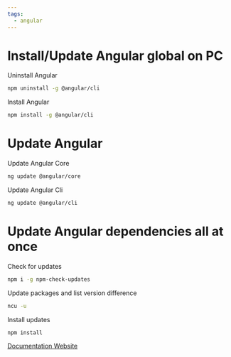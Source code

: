 ```yaml
---
tags:
  - angular
---
```


# Install/Update Angular global on PC
Uninstall Angular
```bash
npm uninstall -g @angular/cli
```

Install Angular
```bash
npm install -g @angular/cli
```

# Update Angular

Update Angular Core
```bash
ng update @angular/core
```

Update Angular Cli
```bash
ng update @angular/cli
```

# Update Angular dependencies all at once

Check for updates
```bash
npm i -g npm-check-updates
```

Update packages and list version difference
```bash
ncu -u
```

Install updates
```bash
npm install
```

[Documentation Website](https://www.freecodecamp.org/news/how-to-update-npm-dependencies/)